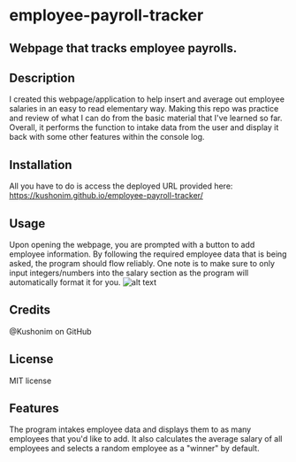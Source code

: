 # employee-payroll-tracker
## Webpage that tracks employee payrolls.

## Description
I created this webpage/application to help insert and average out employee salaries in an easy to read elementary way. Making this repo was practice and review of what I can do from the basic material that I've learned so far. Overall, it performs the function to intake data from the user and display it back with some other features within the console log.

## Installation
All you have to do is access the deployed URL provided here:
https://kushonim.github.io/employee-payroll-tracker/

## Usage
Upon opening the webpage, you are prompted with a button to add employee information. By following the required employee data that is being asked, the program should flow reliably. One note is to make sure to only input integers/numbers into the salary section as the program will automatically format it for you.
![alt text](../employee-payroll-tracker/images/trackerscreenshot.png)

## Credits
@Kushonim on GitHub

## License
MIT license

## Features
The program intakes employee data and displays them to as many employees that you'd like to add. It also calculates the average salary of all employees and selects a random employee as a "winner" by default.
